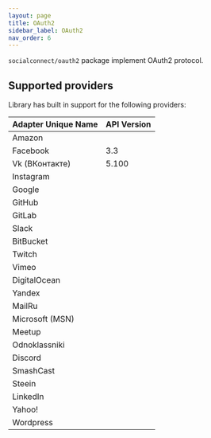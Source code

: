 ```yaml
---
layout: page
title: OAuth2
sidebar_label: OAuth2
nav_order: 6
---
```


`socialconnect/oauth2` package implement OAuth2 protocol.

## Supported providers

Library has built in support for the following providers:

| Adapter Unique Name             | API Version  |
|---------------------------------|--------------|
| Amazon                          |              |
| Facebook                        | 3.3          |
| Vk (ВКонтакте)                  | 5.100        |
| Instagram                       |              |
| Google                          |              |
| GitHub                          |              |
| GitLab                          |              |
| Slack                           |              |
| BitBucket                       |              |
| Twitch                          |              |
| Vimeo                           |              |
| DigitalOcean                    |              |
| Yandex                          |              |
| MailRu                          |              |
| Microsoft (MSN)                 |              |
| Meetup                          |              |
| Odnoklassniki                   |              |
| Discord                         |              |
| SmashCast                       |              |
| Steein                          |              |
| LinkedIn                        |              |
| Yahoo!                          |              |
| Wordpress                       |              |
